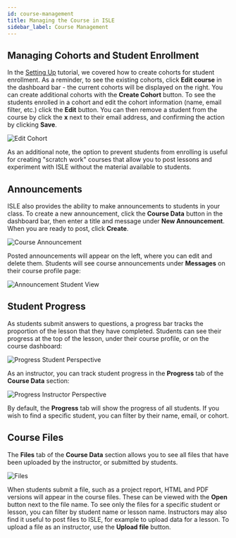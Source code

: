 ```yaml
---
id: course-management
title: Managing the Course in ISLE
sidebar_label: Course Management
---
```


## Managing Cohorts and Student Enrollment

In the [Setting Up](https://isledocs.com/docs/tutorials/getting-started) tutorial, we covered how to create cohorts for student enrollment. As a reminder, to see the existing cohorts, click **Edit course** in the dashboard bar - the current cohorts will be displayed on the right. You can create additional cohorts with the **Create Cohort** button. To see the students enrolled in a cohort and edit the cohort information (name, email filter, etc.) click the **Edit** button. You can then remove a student from the course by click the **x** next to their email address, and confirming the action by clicking **Save**.

![Edit Cohort](assets/images/edit_cohort.png)

As an additional note, the option to prevent students from enrolling is useful for creating "scratch work" courses that allow you to post lessons and experiment with ISLE without the material available to students.

## Announcements

ISLE also provides the ability to make announcements to students in your class. To create a new announcement, click the **Course Data** button in the dashboard bar, then enter a title and message under **New Announcement**. When you are ready to post, click **Create**. 

![Course Announcement](assets/images/course_announcement.png)

Posted announcements will appear on the left, where you can edit and delete them. Students will see course announcements under **Messages** on their course profile page:


![Announcement Student View](assets/images/announcement_student_view.png)

## Student Progress

As students submit answers to questions, a progress bar tracks the proportion of the lesson that they have completed. Students can see their progress at the top of the lesson, under their course profile, or on the course dashboard:

![Progress Student Perspective](assets/images/progress_student_perspective.png)

As an instructor, you can track student progress in the **Progress** tab of the **Course Data** section:

![Progress Instructor Perspective](assets/images/progress_instructor_view.png)

By default, the **Progress** tab will show the progress of all students. If you wish to find a specific student, you can filter by their name, email, or cohort.

## Course Files

The **Files** tab of the **Course Data** section allows you to see all files that have been uploaded by the instructor, or submitted by students.

![Files](assets/images/course_files.png)

When students submit a file, such as a project report, HTML and PDF versions will appear in the course files. These can be viewed with the **Open** button next to the file name. To see only the files for a specific student or lesson, you can filter by student name or lesson name. Instructors may also find it useful to post files to ISLE, for example to upload data for a lesson. To upload a file as an instructor, use the **Upload file** button.
